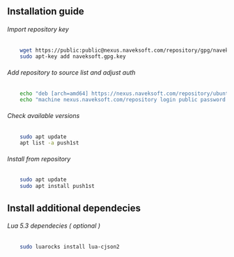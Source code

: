 ## Installation guide

###### Import repository key

```bash
	wget https://public:public@nexus.naveksoft.com/repository/gpg/naveksoft.gpg.key -O naveksoft.gpg.key
	sudo apt-key add naveksoft.gpg.key
```

###### Add repository to source list and adjust auth
```bash
	echo "deb [arch=amd64] https://nexus.naveksoft.com/repository/ubuntu-universe/ universe main" | sudo tee /etc/apt/sources.list.d/naveksoft-universe.list
	echo "machine nexus.naveksoft.com/repository login public password public" | sudo tee /etc/apt/auth.conf.d/nexus.naveksoft.com.conf
```


###### Check available versions
```bash
	sudo apt update
	apt list -a push1st
```

###### Install from repository

```bash
	sudo apt update
	sudo apt install push1st
```

## Install additional dependecies

###### Lua 5.3 dependecies ( optional )

```bash
	sudo luarocks install lua-cjson2
```
